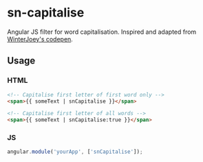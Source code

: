 # sn-capitalise

Angular JS filter for word capitalisation. Inspired and adapted from [WinterJoey's codepen][1].

## Usage

### HTML

```HTML
<!-- Capitalise first letter of first word only -->
<span>{{ someText | snCapitalise }}</span>

<!-- Capitalise first letter of all words -->
<span>{{ someText | snCapitalise:true }}</span>
```

### JS

```JavaScript
angular.module('yourApp', ['snCapitalise']);
```

[1]: http://codepen.io/WinterJoey/pen/sfFaK

